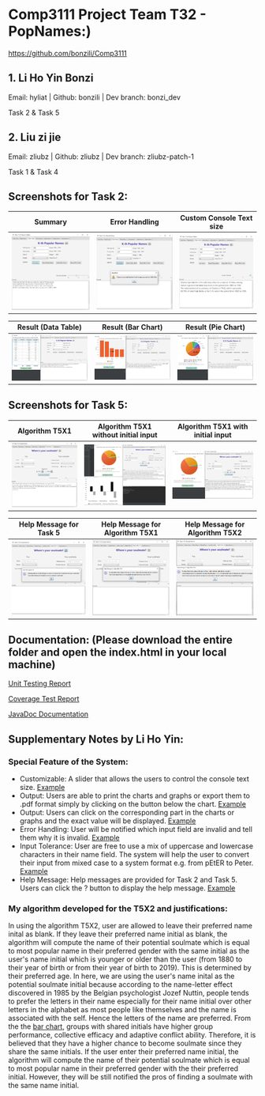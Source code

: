 # Comp3111 Project Team T32 - PopNames:)

https://github.com/bonzili/Comp3111

## 1. Li Ho Yin Bonzi
Email: hyliat | Github: bonzili | Dev branch: bonzi_dev

Task 2 & Task 5

## 2. Liu zi jie
Email: zliubz | Github: zliubz | Dev branch: zliubz-patch-1

Task 1 & Task 4

## Screenshots for Task 2:
Summary | Error Handling | Custom Console Text size |
:-------------------------:|:-------------------------:|:-------------------------:
![](./screenshots/T2_Summary.png) |  ![](./screenshots/T2_ErrorHandling.png) | ![](./screenshots/T2_LargerConsoleText.png)

Result (Data Table) | Result (Bar Chart) | Result (Pie Chart) |
:-------------------------:|:-------------------------:|:-------------------------:
![](./screenshots/T2_DataTable.png) |  ![](./screenshots/T2_BarChart.png) | ![](./screenshots/T2_PieChart.png)

## Screenshots for Task 5:
Algorithm T5X1 | Algorithm T5X1 without initial input| Algorithm T5X1 with initial input |
:-------------------------:|:-------------------------:|:-------------------------:
![](./screenshots/T5_X1.png) |  ![](./screenshots/T5_X2_Noinitial.png) | ![](./screenshots/T5_X2_Withinitial.png)

Help Message for Task 5 | Help Message for Algorithm T5X1 | Help Message for Algorithm T5X2 |
:-------------------------:|:-------------------------:|:-------------------------:
![](./screenshots/T5_HelpT5.png) |  ![](./screenshots/T5_HelpT5X1.png) | ![](./screenshots/T5_HelpT5X2.png)

## Documentation: (Please download the entire folder and open the index.html in your local machine)
[Unit Testing Report](Documentation/test)

[Coverage Test Report](Documentation/jacocoHTML)

[JavaDoc Documentation](Documentation/javadoc)

## Supplementary Notes by Li Ho Yin:

### Special Feature of the System:
- Customizable: A slider that allows the users to control the console text size. [Example](./screenshots/T2_LargerConsoleText.png)
- Output: Users are able to print the charts and graphs or export them to .pdf format simply by clicking on the button below the chart. [Example](./screenshots/T2_BarChart.png)
- Output: Users can click on the corresponding part in the charts or graphs and the exact value will be displayed. [Example](./screenshots/T2_PrintPDF.pdf)
- Error Handling: User will be notified which input field are invalid and tell them why it is invalid. [Example](./screenshots/T2_ErrorHandling.png)
- Input Tolerance: User are free to use a mix of uppercase and lowercase characters in their name field. The system will help the user to convert their input from mixed case to a system format e.g. from pEtER to Peter. [Example](./screenshots/T5_MixCases.jpg)
- Help Message: Help messages are provided for Task 2 and Task 5. Users can click the ? button to display the help message. [Example](./screenshots/T5_HelpT5X2.png)

### My algorithm developed for the T5X2 and justifications: 
In using the algorithm T5X2, user are allowed to leave their preferred name inital as blank. If they leave their preferred name initial as blank, the algorithm will compute the name of their potential soulmate which is equal to most popular name in their preferred gender with the same initial as the user's name initial which is younger or older than the user (from 1880 to their year of birth or from their year of birth to 2019). This is determined by their preferred age. In here, we are using the user's name inital as the potential soulmate initial because according to the name-letter effect discovered in 1985 by the Belgian psychologist Jozef Nuttin, people tends to prefer the letters in their name especially for their name initial over other letters in the alphabet as most people like themselves and the name is associated with the self. Hence the letters of the name are preferred. From the the [bar chart](./src/main/resources/name_initials_effect.png), groups with shared initials have higher group performance, collective efficacy and adaptive conflict ability. Therefore, it is believed that they have a higher chance to become soulmate since they share the same initials.
If the user enter their preferred name initial, the algorithm will compute the name of their potential soulmate which is equal to most popular name in their preferred gender with the their preferred initial. However, they will be still notified the pros of finding a soulmate with the same name initial.
